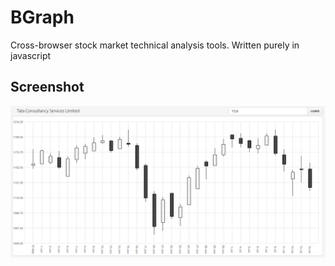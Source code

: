 # BGraph

Cross-browser stock market technical analysis tools. Written purely in javascript

## Screenshot

![Screenshot](Screenshot.png "BGraph Demo")

